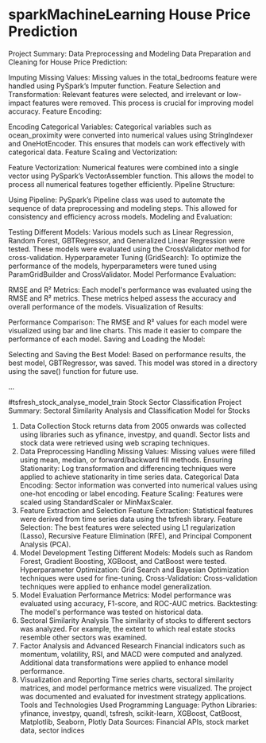 # sparkMachineLearning House Price Prediction
Project Summary: Data Preprocessing and Modeling
Data Preparation and Cleaning for House Price Prediction:

Imputing Missing Values: Missing values in the total_bedrooms feature were handled using PySpark’s Imputer function.
Feature Selection and Transformation: Relevant features were selected, and irrelevant or low-impact features were removed. This process is crucial for improving model accuracy.
Feature Encoding:

Encoding Categorical Variables: Categorical variables such as ocean_proximity were converted into numerical values using StringIndexer and OneHotEncoder. This ensures that models can work effectively with categorical data.
Feature Scaling and Vectorization:

Feature Vectorization: Numerical features were combined into a single vector using PySpark’s VectorAssembler function. This allows the model to process all numerical features together efficiently.
Pipeline Structure:

Using Pipeline: PySpark’s Pipeline class was used to automate the sequence of data preprocessing and modeling steps. This allowed for consistency and efficiency across models.
Modeling and Evaluation:

Testing Different Models: Various models such as Linear Regression, Random Forest, GBTRegressor, and Generalized Linear Regression were tested. These models were evaluated using the CrossValidator method for cross-validation.
Hyperparameter Tuning (GridSearch): To optimize the performance of the models, hyperparameters were tuned using ParamGridBuilder and CrossValidator.
Model Performance Evaluation:

RMSE and R² Metrics: Each model's performance was evaluated using the RMSE and R² metrics. These metrics helped assess the accuracy and overall performance of the models.
Visualization of Results:

Performance Comparison: The RMSE and R² values for each model were visualized using bar and line charts. This made it easier to compare the performance of each model.
Saving and Loading the Model:

Selecting and Saving the Best Model: Based on performance results, the best model, GBTRegressor, was saved. This model was stored in a directory using the save() function for future use.

...

#tsfresh_stock_analyse_model_train Stock Sector Classification
Project Summary: Sectoral Similarity Analysis and Classification Model for Stocks
1. Data Collection
Stock returns data from 2005 onwards was collected using libraries such as yfinance, investpy, and quandl.
Sector lists and stock data were retrieved using web scraping techniques.
2. Data Preprocessing
Handling Missing Values: Missing values were filled using mean, median, or forward/backward fill methods.
Ensuring Stationarity: Log transformation and differencing techniques were applied to achieve stationarity in time series data.
Categorical Data Encoding: Sector information was converted into numerical values using one-hot encoding or label encoding.
Feature Scaling: Features were scaled using StandardScaler or MinMaxScaler.
3. Feature Extraction and Selection
Feature Extraction: Statistical features were derived from time series data using the tsfresh library.
Feature Selection: The best features were selected using L1 regularization (Lasso), Recursive Feature Elimination (RFE), and Principal Component Analysis (PCA).
4. Model Development
Testing Different Models: Models such as Random Forest, Gradient Boosting, XGBoost, and CatBoost were tested.
Hyperparameter Optimization: Grid Search and Bayesian Optimization techniques were used for fine-tuning.
Cross-Validation: Cross-validation techniques were applied to enhance model generalization.
5. Model Evaluation
Performance Metrics: Model performance was evaluated using accuracy, F1-score, and ROC-AUC metrics.
Backtesting: The model's performance was tested on historical data.
6. Sectoral Similarity Analysis
The similarity of stocks to different sectors was analyzed.
For example, the extent to which real estate stocks resemble other sectors was examined.
7. Factor Analysis and Advanced Research
Financial indicators such as momentum, volatility, RSI, and MACD were computed and analyzed.
Additional data transformations were applied to enhance model performance.
8. Visualization and Reporting
Time series charts, sectoral similarity matrices, and model performance metrics were visualized.
The project was documented and evaluated for investment strategy applications.
Tools and Technologies Used
Programming Language: Python
Libraries: yfinance, investpy, quandl, tsfresh, scikit-learn, XGBoost, CatBoost, Matplotlib, Seaborn, Plotly
Data Sources: Financial APIs, stock market data, sector indices

